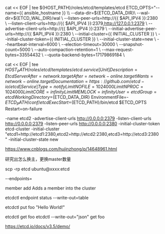 cat << EOF | tee ${HOST_PATH}/roles/etcd/templates/etcd
ETCD_OPTS="--name={{ ansible_hostname }} \\
           --data-dir=${ETCD_DATA_DIR}\\
           --wal-dir=${ETCD_WAL_DIR}/wal \\
           --listen-peer-urls=http://{{ $API_IPV4 }}:2380 \\
           --listen-client-urls=http://{{ $API_IPV4 }}:2379,http://127.0.0.1:2379 \\
           --advertise-client-urls=http://{{ $API_IPV4 }}:2379 \\
           --initial-advertise-peer-urls=http://{{ $API_IPV4 }}:2380 \\
           --initial-cluster={{ INITIAL_CLUSTER }} \\
           --initial-cluster-token={{ INITIAL_CLUSTER }} \\
           --initial-cluster-state=new \\
           --heartbeat-interval=6000 \\
           --election-timeout=30000 \\
           --snapshot-count=5000 \\
           --auto-compaction-retention=1 \\
           --max-request-bytes=33554432 \\
           --quota-backend-bytes=17179869184 \\




cat << EOF | tee ${HOST_PATH}/roles/etcd/templates/etcd.service
[Unit]
Description=Etcd Server
After=network.target
After=network-online.target
Wants=network-online.target
Documentation=https://github.com/etcd-io/etcd
[Service]
Type=notify
LimitNOFILE=1024000
LimitNPROC=1024000
LimitCORE=infinity
LimitMEMLOCK=infinity
User=etcd
Group=etcd
WorkingDirectory=${ETCD_DATA_DIR}
EnvironmentFile=-${ETCD_PATH}/conf/etcd
ExecStart=${ETCD_PATH}/bin/etcd \$ETCD_OPTS
Restart=on-failure




-name etcd2 
-advertise-client-urls http://0.0.0.0:2379 
-listen-client-urls http://0.0.0.0:2379 
-listen-peer-urls http://0.0.0.0:2380 
-initial-cluster-token etcd-cluster 
-initial-cluster "etcd1=http://etcd1:2380,etcd2=http://etcd2:2380,etcd3=http://etcd3:2380" 
-initial-cluster-state new


https://www.cnblogs.com/hujinzhong/p/14648961.html

研究出怎么换主，更换master数量


scp -rp etcd ubuntu@xxxx:etcd


--endpoints=

member add		Adds a member into the cluster


etcdctl endpoint status --write-out=table


etcdctl put foo "Hello World!"

etcdctl get foo
etcdctl --write-out="json" get foo


https://etcd.io/docs/v3.5/demo/